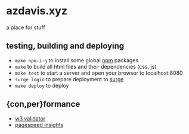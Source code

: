 # azdavis.xyz

a place for stuff

## testing, building and deploying

- `make npm-i-g` to install some global [npm][npm] packages
- `make` to build all html files and their dependencies (css, js)
- `make test` to start a server and open your browser to localhost:8080
- `surge login` to prepare deployment to [surge][sur]
- `make deploy` to deploy

## {con,per}formance

- [w3 validator][w3v]
- [pagespeed insights][pag]

[npm]: https://www.npmjs.com
[sur]: https://surge.sh/
[w3v]: https://validator.w3.org/nu/?doc=http://azdavis.xyz
[pag]: https://developers.google.com/speed/pagespeed/insights/?url=http://azdavis.xyz
